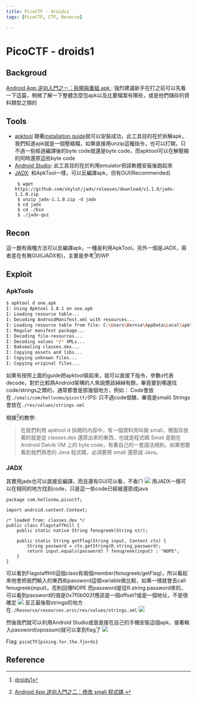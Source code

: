 ```yaml
---
title: PicoCTF - droids1
tags: [PicoCTF, CTF, Reverse]

---
```


# PicoCTF - droids1
## Backgroud
[ Android App 逆向入門之一：拆開與重組 apk ](https://blog.huli.tw/2023/04/27/android-apk-decompile-intro-1/): 強烈建議新手在打之前可以先看一下這篇，稍微了解一下整體怎麼包apk以及比要檔案有哪些，或是他們儲存的資料類型之類的
## Tools
* [apktool](https://ibotpeaches.github.io/Apktool/)
跟著[installation guide](https://apktool.org/docs/install)就可以安裝成功，此工具目的在於拆解apk，我們知道apk就是一個壓縮檔，如果直接用unzip這種指令，也可以打開，只不過一些經過編譯後的byte code就還是byte code，而apktool可以在解壓縮的同時還原這些byte code
* [Android Studio](https://developer.android.com/studio): 此工具目的在於利用emulator把該軟體安裝後跑起來
* [JADX](https://github.com/skylot/jadx): 和ApkTool一樣，可以反編譯apk，但有GUI(Recommended)
    ```bash!
     $ wget https://github.com/skylot/jadx/releases/download/v1.1.0/jadx-1.1.0.zip
     $ unzip jadx-1.1.0.zip -d jadx
     $ cd jadx
     $ cd ./bin
     $ ./jadx-gui
    ```
## Recon
這一題有兩種方法可以反編譯apk，一種是利用ApkTool，另外一個是JADX，兩者差在有無GUI(JADX有)，主要是參考[^pico-reverse-droids1-wp-haydenhousen]的WP
## Exploit
### ApkTools
```bash
$ apktool d one.apk
I: Using Apktool 2.8.1 on one.apk
I: Loading resource table...
I: Decoding AndroidManifest.xml with resources...
I: Loading resource table from file: C:\Users\Bernie\AppData\Local\apktool\framework\1.apk
I: Regular manifest package...
I: Decoding file-resources...
I: Decoding values */* XMLs...
I: Baksmaling classes.dex...
I: Copying assets and libs...
I: Copying unknown files...
I: Copying original files...
```
如果有按照上面的guide把apktool裝起來，就可以直接下指令，參數`d`代表decode，對於比較熟Android架構的人來說應該綽綽有餘，畢竟要到哪邊找code/strings之類的，通常都會是那幾個地方，例如：
Code會放在`./smali/com/hellocmu/picoctf/`(PS: 只不過code很醜，畢竟是smali)
Strings會放在`./res/values/strings.xml`

根據[^android-teach-2]的教學:
> 在我們利用 apktool d 拆開的內容中，有一個資料夾叫做 smali，裡面存放著的就是從 classes.dex 還原出來的東西，也就是程式碼
> Smali 是跑在 Android Dalvik VM 上的 byte code，有著自己的一套語法規則，如果想要看到我們熟悉的 Java 程式碼，必須要將 smali 還原成 Java。

### JADX
其實用jadx也可以直接反編譯，而且還有GUI可以看，不香ㄇ
![](https://hackmd.io/_uploads/B1i_mB1xT.png)
用JADX一樣可以在相同的地方找到code，只是這一些code已經被還原成java
```java!
package com.hellocmu.picoctf;

import android.content.Context;

/* loaded from: classes.dex */
public class FlagstaffHill {
    public static native String fenugreek(String str);

    public static String getFlag(String input, Context ctx) {
        String password = ctx.getString(R.string.password);
        return input.equals(password) ? fenugreek(input) : "NOPE";
    }
}
```
可以看到FlagstaffHill這個class有兩個member(fenugreek/getFlag)，所以看起來他會把我們輸入的東西和password這個variable做比較，如果一樣就會去call fenugreek(input)，否則回傳NOPE
而password是從R.string.password來的，可以看到password的值是0x7f0b002f應該是一個offset?或是一個地址，不是很確定
![](https://hackmd.io/_uploads/HJ3jNr1la.png)
反正最後取strings的地方在`./Resource/resources.arsc/res/values/strings.xml`
![](https://hackmd.io/_uploads/rkmrrSkea.png)

然後我們就可以利用Android Studio或是直接在自己的手機安裝這個apk，接著輸入password(opossum)就可以拿到flag了
![](https://hackmd.io/_uploads/HyyTBByxp.png)

Flag: `picoCTF{pining.for.the.fjords}`

## Reference
[^pico-reverse-droids1-wp-haydenhousen]:[droids1](https://picoctf2019.haydenhousen.com/reverse-engineering/droids1)
[^android-teach-2]:[ Android App 逆向入門之二：修改 smali 程式碼 ](https://blog.huli.tw/2023/04/27/android-apk-decompile-intro-2/)